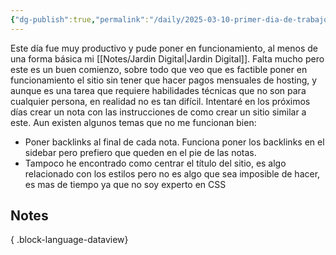 ```yaml
---
{"dg-publish":true,"permalink":"/daily/2025-03-10-primer-dia-de-trabajo-en-el-jardin-digital/","title":"Primer día de trabajo en el Jardín Digital","tags":["daily","notes"],"created":"2025-03-10T21:54:16.624-05:00","updated":"2025-03-10T22:27:30.500-05:00"}
---
```



Este día fue muy productivo y pude poner en funcionamiento, al menos de una forma básica mi [[Notes/Jardin Digital\|Jardin Digital]]. Falta mucho pero este es un buen comienzo, sobre todo que veo que es factible poner en funcionamiento el sitio sin tener que hacer pagos mensuales de hosting, y aunque es una tarea que requiere habilidades técnicas que no son para cualquier persona, en realidad no es tan difícil. Intentaré en los próximos días crear un nota con las instrucciones de como crear un sitio similar a este.
Aun existen algunos temas que no me funcionan bien:
- Poner backlinks al final de cada nota. Funciona poner los backlinks en el sidebar pero prefiero que queden en el pie de las notas.
- Tampoco he encontrado como centrar el título del sitio, es algo relacionado con los estilos pero no es algo que sea imposible de hacer, es mas de tiempo ya que no soy experto en CSS

## Notes


{ .block-language-dataview}


